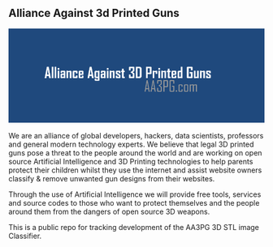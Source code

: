 ## Alliance Against 3d Printed Guns

![Alliance Against 3d Printed Guns](media/images/aa3pg.png) 

We are an alliance of global developers, hackers, data scientists, professors and general modern technology experts. We believe that legal 3D printed guns pose a threat to the people around the world and are working on open source Artificial Intelligence and 3D Printing technologies to help  parents protect their children whilst they use the internet and assist website owners classify & remove unwanted gun designs from their websites.

Through the use of Artificial Intelligence we will provide free tools, services and source codes to those who want to protect themselves and the people around them from the dangers of open source 3D weapons.

This is a public repo for tracking development of the AA3PG 3D STL image Classifier.
